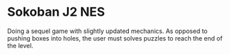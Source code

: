 # Sokoban J2 NES
 Doing a sequel game with slightly updated mechanics. As opposed to pushing boxes into holes, the user must solves puzzles to reach the end of the level.
